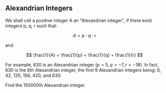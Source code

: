 ## Alexandrian Integers

We shall call a positive integer A an "Alexandrian integer", if there exist integers p, q, r such that:

$$
A = p\cdot q\cdot r
$$

and

$$
\frac{1}{A} = \frac{1}{p} + \frac{1}{q} + \frac{1}{r}
$$

For example, 630 is an Alexandrian integer ($p=5,q=-7,r=-18$). In fact, 630 is the 6th Alexandrian integer, the first 6 Alexandrian integers being: 6, 42, 120, 156, 420, and 630.

Find the 150000th Alexandrian integer.
